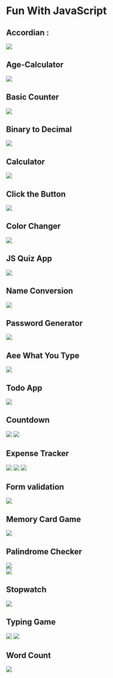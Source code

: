 # Fun With JavaScript

## **Accordian** :
 ![](./Accordion/Image/Project_1.png)

 ## **Age-Calculator**
 ![](./Age-Calculator/Image/Age_Calculator.png)

 ## **Basic Counter**
 ![](./BasicCounter/Image/Basic_Counter.png)

 ## **Binary to Decimal**
 ![](./Binary2Decimal/Image/Binary_Decimal.png)

 ## **Calculator**
 ![](./Calculator/Image/Calculator.png)

 ## **Click the Button**
 ![](./ClickTheButton/Image/Clicked_Me.png)

 ## **Color Changer**
 ![](./ColorChanger/Image/ColorChanger.png)

 ## **JS Quiz App**
 ![](./JsQuizApp/Image/Quiz_app.png)

 ## **Name Conversion**
 ![](./NameConversion/Image/Name_Conversion.png)

 ## **Password Generator**
 ![](./PasswordGenerator/Image/Project.png)

 ## **Aee What You Type**
 ![](./SeeWhatYouType/Image/See_What_You_Type.png)

 ## **Todo App**
 ![](./Todo/Image/Todo.png)

 ## **Countdown**
 ![](./Countdown/assets/1.JPG)
 ![](./Countdown/assets/2.JPG)

 ## **Expense Tracker**
 ![](./Expense%20Tracker/assets/1.JPG) 
 ![](./Expense%20Tracker/assets/2.JPG) 
 ![](./Expense%20Tracker/assets/3.JPG) 

 ## **Form validation**
 ![](./Form%20Validation/assets/1.JPG)  

 ## **Memory Card Game**
 ![](./Memory%20Card%20Game/assets/screenshot.JPG)  

 ## **Palindrome Checker**
 ![](./Palindrome%20Checker/assets/1.JPG)  
 ![](./Palindrome%20Checker/assets/2.JPG)  

 ## **Stopwatch**
 ![](./stopwatch/assets/1.JPG)

 ## **Typing Game**
 ![](./Typing%20Game/assets/1.JPG) 
 ![](./Typing%20Game/assets/2.JPG) 

 ## **Word Count**
 ![](./Wordcount/assets/1.JPG)  